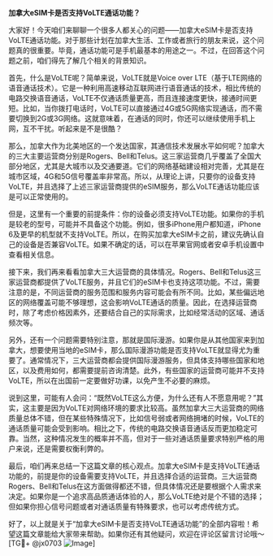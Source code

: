 **加拿大eSIM卡是否支持VoLTE通话功能？**

大家好！今天咱们来聊聊一个很多人都关心的问题——加拿大eSIM卡是否支持VoLTE通话功能。对于那些计划在加拿大生活、工作或者旅行的朋友来说，这个问题真的很重要。毕竟，通话功能可是手机最基本的用途之一。不过，在回答这个问题之前，咱们得先了解几个相关的背景知识。

首先，什么是VoLTE呢？简单来说，VoLTE就是Voice over LTE（基于LTE网络的语音通话技术）。它是一种利用高速移动互联网进行语音通话的技术，相比传统的电路交换语音通话，VoLTE不仅通话质量更高，而且连接速度更快，接通时间更短。比如，当你拨打电话时，VoLTE可以直接通过4G或5G网络实现通话，而不需要切换到2G或3G网络。这就意味着，在通话的同时，你还可以继续使用手机上网，互不干扰。听起来是不是很酷？

那么，加拿大作为北美地区的一个发达国家，其通信技术发展水平如何呢？加拿大的三大主要运营商分别是Rogers、Bell和Telus。这三家运营商几乎覆盖了全国大部分地区，尤其是大城市以及交通要道。它们的网络基础建设相对完善，尤其是在城市区域，4G和5G信号覆盖率非常高。所以，从理论上讲，只要你的设备支持VoLTE，并且选择了上述三家运营商提供的eSIM服务，那么VoLTE通话功能应该是可以正常使用的。

但是，这里有一个重要的前提条件：你的设备必须支持VoLTE功能。如果你的手机是较老的型号，可能并不具备这个功能。例如，很多iPhone用户都知道，iPhone 6及更早的机型就不支持VoLTE。所以，在购买加拿大eSIM卡之前，建议先确认自己的设备是否兼容VoLTE。如果不确定的话，可以在苹果官网或者安卓手机设置中查看相关信息。

接下来，我们再来看看加拿大三大运营商的具体情况。Rogers、Bell和Telus这三家运营商都提供了VoLTE服务，并且它们的eSIM卡也支持这项功能。不过，需要注意的是，不同运营商的服务范围和服务内容可能会有所不同。比如，某些偏远地区的网络覆盖可能不够理想，这会影响VoLTE通话的质量。因此，在选择运营商时，除了考虑价格因素外，还要结合自己的实际需求，比如经常活动的区域、通话频次等。

另外，还有一个问题需要特别注意，那就是国际漫游。如果你是从其他国家来到加拿大，想要使用当地的eSIM卡，那么国际漫游功能是否支持VoLTE就显得尤为重要了。通常情况下，三大运营商都会提供国际漫游服务，但具体支持哪些国家和地区，以及费用如何，都需要提前咨询清楚。此外，有些国家的运营商可能并不支持VoLTE，所以在出国前一定要做好功课，以免产生不必要的麻烦。

说到这里，可能有人会问：“既然VoLTE这么方便，为什么还有人不愿意用呢？”其实，这主要是因为VoLTE对网络环境的要求比较高。虽然加拿大三大运营商的网络质量总体不错，但在某些特殊情况下，比如信号弱或者网络拥堵的时候，VoLTE的通话质量可能会受到影响。相比之下，传统的电路交换语音通话反而更加稳定可靠。当然，这种情况发生的概率并不高，但对于一些对通话质量要求特别严格的用户来说，还是需要权衡利弊的。

最后，咱们再来总结一下这篇文章的核心观点。加拿大eSIM卡是支持VoLTE通话功能的，前提是你的设备需要支持VoLTE，并且选择合适的运营商。三大运营商Rogers、Bell和Telus在这方面做得都还不错，但具体情况还是要根据个人需求来决定。如果你是一个追求高品质通话体验的人，那么VoLTE绝对是个不错的选择；但如果你担心信号问题或者对通话质量有特殊要求，也可以考虑传统方式。

好了，以上就是关于“加拿大eSIM卡是否支持VoLTE通话功能”的全部内容啦！希望这篇文章能给大家带来帮助。如果你还有其他疑问，欢迎在评论区留言讨论哦～ [TG💪+ @jx0703 ![Image](https://github.com/user-attachments/assets/dbca1d08-cadb-493c-b0ec-ad6f7a83f270)]
